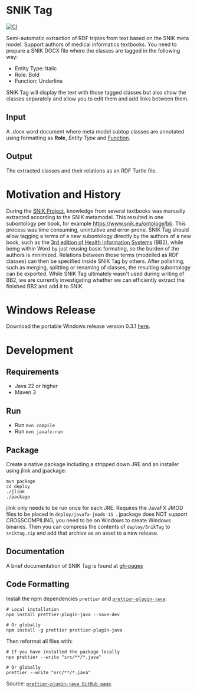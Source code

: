 # SNIK Tag
[![CI](https://github.com/snikproject/snik-tag/actions/workflows/ci.yml/badge.svg)](https://github.com/snikproject/snik-tag/actions/workflows/ci.yml)

Semi-automatic extraction of RDF triples from text based on the SNIK meta model.
Support authors of medical informatics textbooks.
You need to prepare a SNIK DOCX file where the classes are tagged in the following way:

 * Entity Type: Italic
 * Role: Bold
 * Function: Underline

SNIK Tag will display the text with those tagged classes but also show the classes separately and allow you to edit them and add links between them.

## Input
A .docx word document where meta model subtop classes are annotated using formatting as **Role**, *Entity Type* and <u>Function</u>.

## Output
The extracted classes and their relations as an RDF Turtle file.

# Motivation and History

During the [SNIK Project](https://snik.eu/), knowledge from several textbooks was manually extracted according to the SNIK metamodel.
This resulted in one subontology per book, for example <https://www.snik.eu/ontology/bb>.
This process was time consuming, unintuitive and error-prone.
SNIK Tag should allow tagging a terms of a new subontology directly by the authors of a new book, such as the [3rd edition of Health Information Systems](https://link.springer.com/book/10.1007/978-3-031-12310-8) (BB2),
while being within Word by just reusing basic formating, so the burden of the authors is minimized.
Relations between those terms (modelled as RDF classes) can then be specified inside SNIK Tag by others.
After polishing, such as merging, splitting or renaming of classes, the resulting subontology can be exported.
While SNIK Tag ultimately wasn't used during writing of BB2, we are currently investigating whether we can efficiently extract the finished BB2 and add it to SNIK.

# Windows Release

Download the portable Windows release version 0.3.1 [here](https://github.com/IMISE/snik-tag/releases/download/0.3.1/sniktag.zip).

# Development

## Requirements
* Java 22 or higher
* Maven 3

## Run
* Run  `mvn compile`
* Run  `mvn javafx:run`

## Package
Create a native package including a stripped down JRE and an installer using jlink and jpackage:

    mvn package
    cd deploy
    ./jlink
    ./package

jlink only needs to be run once for each JRE. Requires the JavaFX JMOD files to be placed in `deploy/javafx-jmods-15 `.
jpackage does NOT support CROSSCOMPILING, you need to be on Windows to create Windows binaries.
Then you can compress the contents of `deploy/SnikTag` to `sniktag.zip` and add that archive as an asset to a new release.

## Documentation
A brief documentation of SNIK Tag is found at [gh-pages](https://snikproject.github.io/snik-tag/)

## Code Formatting
Install the npm dependencies `prettier` and [`prettier-plugin-java`](https://github.com/jhipster/prettier-java):

    # Local installation
    npm install prettier-plugin-java --save-dev
    
    # Or globally
    npm install -g prettier prettier-plugin-java

Then reformat all files with:

    # If you have installed the package locally
    npx prettier --write "src/**/*.java"

    # Or globally
    prettier --write "src/**/*.java"

Source: [`prettier-plugin-java GitHub page`](https://github.com/jhipster/prettier-java).
